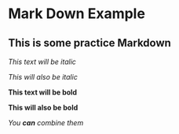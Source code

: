 # Mark Down Example

## This is some practice Markdown

*This text will be italic*


_This will also be italic_


**This text will be bold**


__This will also be bold__


_You **can** combine them_
